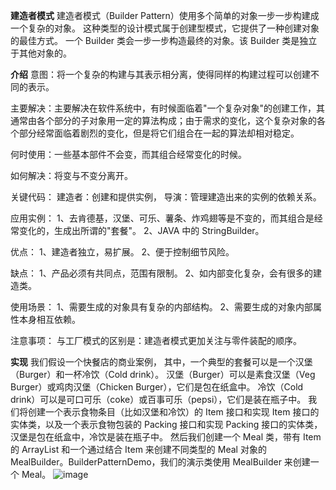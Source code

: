 **建造者模式**
建造者模式（Builder Pattern）使用多个简单的对象一步一步构建成一个复杂的对象。
这种类型的设计模式属于创建型模式，它提供了一种创建对象的最佳方式。
一个 Builder 类会一步一步构造最终的对象。该 Builder 类是独立于其他对象的。

**介绍**
意图：将一个复杂的构建与其表示相分离，使得同样的构建过程可以创建不同的表示。

主要解决：主要解决在软件系统中，有时候面临着"一个复杂对象"的创建工作，其通常由各个部分的子对象用一定的算法构成；由于需求的变化，这个复杂对象的各个部分经常面临着剧烈的变化，但是将它们组合在一起的算法却相对稳定。

何时使用：一些基本部件不会变，而其组合经常变化的时候。

如何解决：将变与不变分离开。

关键代码：
建造者：创建和提供实例，
导演：管理建造出来的实例的依赖关系。

应用实例： 
1、去肯德基，汉堡、可乐、薯条、炸鸡翅等是不变的，而其组合是经常变化的，生成出所谓的"套餐"。 
2、JAVA 中的 StringBuilder。

优点： 
1、建造者独立，易扩展。 
2、便于控制细节风险。

缺点： 
1、产品必须有共同点，范围有限制。 
2、如内部变化复杂，会有很多的建造类。

使用场景： 
1、需要生成的对象具有复杂的内部结构。 
2、需要生成的对象内部属性本身相互依赖。

注意事项：
与工厂模式的区别是：建造者模式更加关注与零件装配的顺序。


**实现**
我们假设一个快餐店的商业案例，
其中，一个典型的套餐可以是一个汉堡（Burger）和一杯冷饮（Cold drink）。
汉堡（Burger）可以是素食汉堡（Veg Burger）或鸡肉汉堡（Chicken Burger），它们是包在纸盒中。
冷饮（Cold drink）可以是可口可乐（coke）或百事可乐（pepsi），它们是装在瓶子中。
我们将创建一个表示食物条目（比如汉堡和冷饮）的 Item 接口和实现 Item 接口的实体类，以及一个表示食物包装的 Packing 接口和实现 Packing 接口的实体类，汉堡是包在纸盒中，冷饮是装在瓶子中。
然后我们创建一个 Meal 类，带有 Item 的 ArrayList 和一个通过结合 Item 来创建不同类型的 Meal 对象的 MealBuilder。BuilderPatternDemo，我们的演示类使用 MealBuilder 来创建一个 Meal。
![image](http://www.runoob.com/wp-content/uploads/2014/08/builder_pattern_uml_diagram.jpg)
